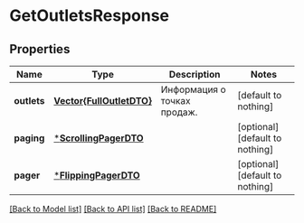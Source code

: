# GetOutletsResponse


## Properties
Name | Type | Description | Notes
------------ | ------------- | ------------- | -------------
**outlets** | [**Vector{FullOutletDTO}**](FullOutletDTO.md) | Информация о точках продаж. | [default to nothing]
**paging** | [***ScrollingPagerDTO**](ScrollingPagerDTO.md) |  | [optional] [default to nothing]
**pager** | [***FlippingPagerDTO**](FlippingPagerDTO.md) |  | [optional] [default to nothing]


[[Back to Model list]](../README.md#models) [[Back to API list]](../README.md#api-endpoints) [[Back to README]](../README.md)


